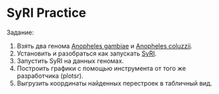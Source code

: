 # SyRI Practice
Задание:
1) Взять два генома [Anopheles gambiae](https://github.com/Matrixoid/syri-practice/blob/master/genomes/GCF_943734735.2_idAnoGambNW_F1_1_genomic.fna) и [Anopheles coluzzii](https://github.com/Matrixoid/syri-practice/blob/master/genomes/GCF_016920705.1_AcolMOP1_genomic.fna).
2) Установить и разобраться как запускать [SyRI](https://github.com/schneebergerlab/syri).
3) Запустить SyRI на данных геномах.
4) Построить графики с помощью инструмента от того же разработчика (plotsr).
5) Выгрузить координаты найденных перестроек в табличный вид.
